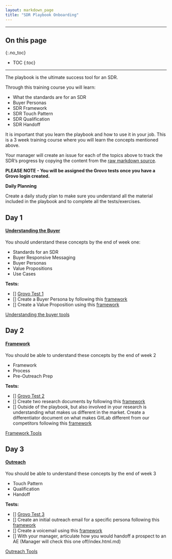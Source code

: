 ```yaml
---
layout: markdown_page
title: "SDR Playbook Onboarding"
---
```


---
## On this page
{:.no_toc}

- TOC
{:toc}

---

The playbook is the ultimate success tool for an SDR.


Through this training course you will learn:
* What the standards are for an SDR 
* Buyer Personas 
* SDR Framework
* SDR Touch Pattern
* SDR Qualification
* SDR Handoff


It is important that you learn the playbook and how to use it in your job. This is a 3 week training course where you will learn the concepts mentioned above.


Your manager will create an issue for each of the topics above to track the SDR’s progress by copying the content from the [raw markdown source](https://gitlab.com/gitlab-com/www-gitlab-com/raw/master/sourcehttps://github.com/daijapan/test/tree/master/sales/sdr/sdr-playbook-onboarding/index.html.md).

**PLEASE NOTE - You will be assigned the Grovo tests once you have a Grovo login created.**

**Daily Planning**

Create a daily study plan to make sure you understand all the material included in the playbook and to complete all the tests/exercises.

## Day 1 

#### [Understanding the Buyer](https://docs.google.com/presentation/d/1B-a3w1cnJy1425XkAlVYCG-EMABD4Uiaf7qKGn6jxA0/edit#slide=id.g1de0c47e87_0_356/index.html.md) 

You should understand these concepts by the end of week one:
* Standards for an SDR
* Buyer Responsive Messaging
* Buyer Personas
* Value Propositions
* Use Cases

**Tests:**
 * [] [Grovo Test 1](https://app.grovo.com/training?aid=73591/index.html.md)
 * [] Create a Buyer Persona by following this [framework](https://drive.google.com/file/d/0Bw0jk96h5OMdQ1VUQnA4THFFVmM/view/index.html.md)
 * [] Create a Value Proposition using this [framework](https://drive.google.com/file/d/0Bw0jk96h5OMdQ1VUQnA4THFFVmM/view/index.html.md) 

[Understanding the buyer tools](https://docs.google.com/presentation/d/14aeeuqQyKuiqbSSspiuDnKHL1oC-_FIrj7AosY3Bt2I/edit#slide=id.p/index.html.md)

## Day 2

#### [Framework](https://docs.google.com/presentation/d/1WJUQofnPa9rPvcyto2QOl3esdiP8Akhi0oidk7fIHsE/edit#slide=id.p/index.html.md)

You should be able to understand these concepts by the end of week 2
 * Framework
 * Process
 * Pre-Outreach Prep

**Tests:**
 * [] [Grovo Test 2](https://app.grovo.com/training?aid=73591/index.html.md) 
 * [] Create two research documents by following this [framework](https://docs.google.com/document/d/1Li1w7FPjLiyX3g7IyoRjdj_ic4Y-t6DOECeiYonjTLs/edit/index.html.md)
 * [] Outside of the playbook, but also involved in your research is understanding what makes us different in the market. Create a differentiator document on what makes GitLab different from our competitors following this [framework](https://docs.google.com/document/d/19zAPULMyqvlVOZ5qnJ8eUKSc951KITcS6Iwc9KM7PaY/edit/index.html.md)

[Framework Tools](https://docs.google.com/presentation/d/1C9JDfHNPfab-tUO0B3HPGt7IGmfE3pEL_Qibfa1bWkg/edit#slide=id.p/index.html.md)

## Day 3

#### [Outreach](https://docs.google.com/presentation/d/13GIrCyl_Y4_RY5z3DBY_mizqOwZfylTyGiDKXn-ZNUU/edit#slide=id.g1e0ab16194_0_620/index.html.md)

You should be able to understand these concepts by the end of week 3
 * Touch Pattern
 * Qualification 
 * Handoff

**Tests:**
 * [] [Grovo Test 3](https://app.grovo.com/training?aid=73591/index.html.md)
 * [] Create an initial outreach email for a specific persona following this [framework](https://docs.google.com/presentation/d/1nDepN4HlL6rPMRHAkH4a5-aOWEKIY6m67iJXN1T_Mlo/edit#slide=id.g2292cd8ce2_0_91/index.html.md)
 * [] Create a voicemail using this [framework](https://docs.google.com/presentation/d/1ZUrgxlTx1lJ5W7WkSHl5PPO5mT-6CuHubTUM845JrFY/edit#slide=id.g229314aa4e_0_0/index.html.md)
 * [] With your manager, articulate how you would handoff a prospect to an AE (Manager will check this one off/index.html.md)
 
[Outreach Tools](https://docs.google.com/presentation/d/1-PdiYcdPQUqODmFtWjbz61OMhlIBdDXAQ02k_4fh0jI/edit#slide=id.g1e0ad68d87_0_1093/index.html.md)
